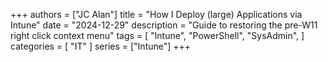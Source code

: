 +++
authors = ["JC Alan"]
title = "How I Deploy (large) Applications via Intune"
date = "2024-12-29"
description = "Guide to restoring the pre-W11 right click context menu"
tags = [
    "Intune",
    "PowerShell",
    "SysAdmin",
]
categories = [
    "IT"
]
series = ["Intune"]
+++
